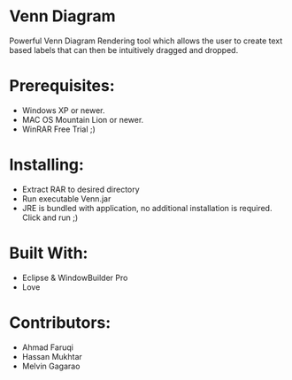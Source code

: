 # Venn Diagram
Powerful Venn Diagram Rendering tool which allows the user to create text based labels that can then be intuitively dragged and dropped.

# Prerequisites: 
* Windows XP or newer.
* MAC OS Mountain Lion or newer.
* WinRAR Free Trial ;)
# Installing:
* Extract RAR to desired directory
* Run executable Venn.jar
* JRE is bundled with application, no additional installation is required. Click and run ;)

# Built With:
* Eclipse & WindowBuilder Pro
* Love

# Contributors:
* Ahmad Faruqi
* Hassan Mukhtar
* Melvin Gagarao

